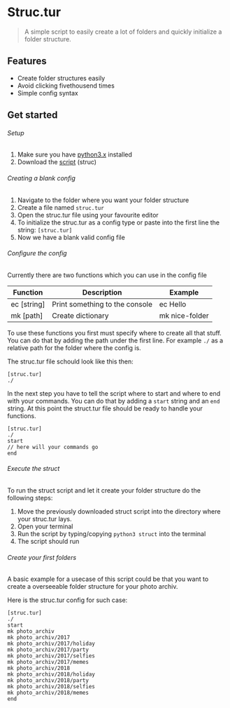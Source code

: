 # Struc.tur
> A simple script to easily create a lot of folders and quickly initialize a folder structure.

## Features
- Create folder structures easily
- Avoid clicking fivethousend times
- Simple config syntax

## Get started
###### Setup
1. Make sure you have [python3.x](https://www.python.org/downloads/) installed
2. Download the [script](https://raw.githubusercontent.com/toorusr/scripts/master/struc.tur/struc) (struc)

###### Creating a blank config
1. Navigate to the folder where you want your folder structure
2. Create a file named `struc.tur`
3. Open the struc.tur file using your favourite editor
4. To initialize the struc.tur as a config type or paste into the first line the string: `[struc.tur]`
5. Now we have a blank valid config file

###### Configure the config
Currently there are two functions which you can use in the config file

Function | Description | Example
---------|-------------|---------
ec [string] | Print something to the console | ec Hello
mk [path] | Create dictionary | mk nice-folder

To use these functions you first must specify where to create all that stuff. You can do that by adding the path under the first line. For example `./` as a relative path for the folder where the config is.

The struc.tur file schould look like this then:
```
[struc.tur]
./
```

In the next step you have to tell the script where to start and where to end with your commands. You can do that by adding a `start` string and an `end` string. At this point the struct.tur file should be ready to handle your functions.

```
[struc.tur]
./
start
// here will your commands go
end
```

###### Execute the struct
To run the struct script and let it create your folder structure do the following steps:
1. Move the previously downloaded struct script into the directory where your struc.tur lays.
2. Open your terminal
3. Run the script by typing/copying `python3 struct` into the terminal
4. The script should run  

###### Create your first folders
A basic example for a usecase of this script could be that you want to create a overseeable folder structure for your photo archiv.

Here is the struc.tur config for such case:
```
[struc.tur]
./
start
mk photo_archiv
mk photo_archiv/2017
mk photo_archiv/2017/holiday
mk photo_archiv/2017/party
mk photo_archiv/2017/selfies
mk photo_archiv/2017/memes
mk photo_archiv/2018
mk photo_archiv/2018/holiday
mk photo_archiv/2018/party
mk photo_archiv/2018/selfies
mk photo_archiv/2018/memes
end
```
